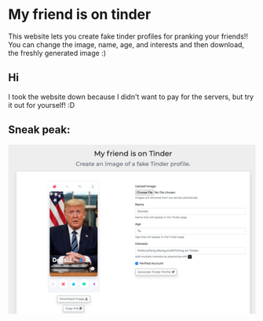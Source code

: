 # My friend is on tinder

This website lets you create fake tinder profiles for pranking your friends!! You can change the image, name, age, and interests and then download, the freshly generated image :)

## Hi

I took the website down because I didn't want to pay for the servers, but try it out for yourself! :D

## Sneak peak:

![My friend is on tinder](https://github.com/gferrate/my_friend_is_on_tinder/blob/main/screenshot.png?raw=true)
